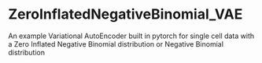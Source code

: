 # ZeroInflatedNegativeBinomial_VAE
An example Variational AutoEncoder built in pytorch for single cell data with a Zero Inflated Negative Binomial distribution or Negative Binomial distribution
